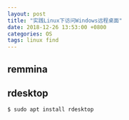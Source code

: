 ```yaml
---
layout: post
title: "实践Linux下访问Windows远程桌面"
date: 2018-12-26 13:53:00 +0800
categories: OS
tags: linux find
---
```




## remmina

## rdesktop

```shell
$ sudo apt install rdesktop
```

